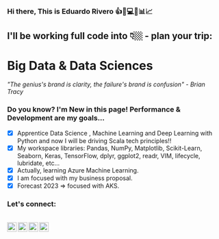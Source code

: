 ### Hi there, This is Eduardo Rivero :+1::rocket::computer::pushpin::bar_chart::chart_with_upwards_trend:

## I'll be working full code into 👇🏼 - plan your trip:

# Big Data & Data Sciences

*"The genius's brand is clarity, the failure's brand is confusion" - Brian Tracy*

 ### Do you know? I'm New in this page! Performance & Development are my goals...

- [X] Apprentice Data Science , Machine Learning and Deep Learning with Python and now I will be driving Scala tech principles!!
- [X] My workspace libraries: Pandas, NumPy, Matplotlib, Scikit-Learn, Seaborn, Keras, TensorFlow, dplyr, ggplot2, readr, VIM, lifecycle, lubridate, etc...
- [X] Actually, learning Azure Machine Learning.
- [X] I am focused with my business proposal.
- [X] Forecast 2023 => focused with AKS.

### Let's connect:

<br>
<a href="https://www.linkedin.com/in/reduardoj/">
  <img align="left" alt="LinkedIn" width="22px" src="https://cdn.jsdelivr.net/npm/simple-icons@v3/icons/linkedin.svg" />
 </a>
 <a href="https://www.instagram.com/reduardoj/?hl=es">
  <img align="left" alt="Instagram" width="22px" src="https://cdn.jsdelivr.net/npm/simple-icons@v3/icons/instagram.svg" />
 </a>
 <a href="https://www.twitter.com/EduardoR1105">
  <img align="left" alt="Twitter" width="22px" src="https://www.allspreadsheet.com/wp-content/uploads/2023/10/X-icon.svg" />
 </a>
  </a>
  <a href="https://www.tiktok.com/@allspreadsheet">
  <img align="left" alt="mail" width="22px" src="https://cdn.jsdelivr.net/npm/simple-icons@3.13.0/icons/tiktok.svg" />
 </a>
 </br>
